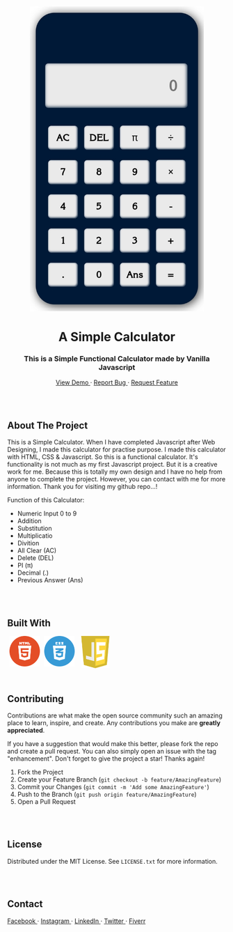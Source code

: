<!-- PROJECT INTRO -->
<div align="center">
  <a href="https://abdullahab120.github.io/simple-calculator">
    <img src="./assets/img/Banner.jpg" alt="Logo" width="400" height="700"> 
  </a>

  <h1> A Simple Calculator </h1>

  <h3> This is a Simple Functional Calculator made by Vanilla Javascript </h3>
  <p>
    <a href="https://abdullahab120.github.io/simple-calculator"> View Demo </a>
    ·
    <a href="https://github.com/AbdullahAB120/simple-calculator/issues/new?labels=bug&template=bug-report---.md"> Report Bug </a>
    ·
    <a href="https://github.com/AbdullahAB120/simple-calculator/issues/new?labels=enhancement&template=feature-request---.md"> Request Feature </a>
  </p>
</div>



<br />
<br />



<!-- ABOUT THE PROJECT -->
## About The Project

This is a Simple Calculator. When I have completed Javascript after Web Designing, I made this calculator for practise purpose. I made this calculator with HTML, CSS & Javascript. So this is a functional calculator. It's functionality is not much as my first Javascript project. But it is a creative work for me. Because this is totally my own design and I have no help from anyone to complete the project. However, you can contact with me for more information. Thank you for visiting my github repo...!


Function of this Calculator:
* Numeric Input 0 to 9
* Addition
* Substitution
* Multiplicatio 
* Divition
* All Clear (AC)
* Delete (DEL)
* PI (π)
* Decimal (.)
* Previous Answer (Ans)



<br />
<br />



<!-- BUILT WITH -->
## Built With

<img align="left" alt="html5" title="html playlist" width="70" hspace="5" src="./assets/SVG/html5.svg" />
<img align="left" alt="css3" title="css playlist" width="70" hspace="5" src="./assets/SVG/css3.svg" />
<img align="left" alt="js" title="js playlist" width="65" hspace="10" src="./assets/SVG/js.svg" />



<br />
<br />
<br />
<br />
<br />
<br />

 
 
<!-- CONTRIBUTING -->
## Contributing

Contributions are what make the open source community such an amazing place to learn, inspire, and create. Any contributions you make are **greatly appreciated**.

If you have a suggestion that would make this better, please fork the repo and create a pull request. You can also simply open an issue with the tag "enhancement".
Don't forget to give the project a star! Thanks again!

1. Fork the Project
2. Create your Feature Branch (`git checkout -b feature/AmazingFeature`)
3. Commit your Changes (`git commit -m 'Add some AmazingFeature'`)
4. Push to the Branch (`git push origin feature/AmazingFeature`)
5. Open a Pull Request



<br />
<br />



<!-- LICENSE -->
## License

Distributed under the MIT License. See `LICENSE.txt` for more information.



<br />
<br />



<!-- CONTACT -->
## Contact 

<a href="https://www.facebook.com/AbdullahAB120"> Facebook </a>
·
<a href="https://www.instagram.com/AbdullahAB_120"> Instagram </a>
·
<a href="https://www.linkedin.com/in/AbdullahAB120"> LinkedIn </a>
·
<a href="https://www.x.com/AbdullahAB120"> Twitter </a>
·
<a href="https://www.fiver.com/AbdullahAB120"> Fiverr </a>